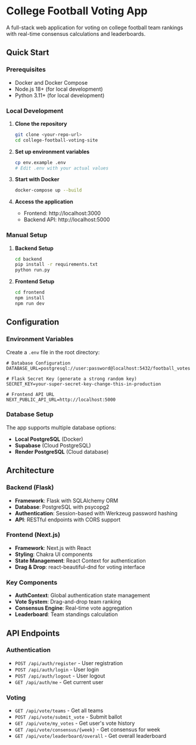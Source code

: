 # College Football Voting App

A full-stack web application for voting on college football team rankings with real-time consensus calculations and leaderboards.

## Quick Start

### Prerequisites

- Docker and Docker Compose
- Node.js 18+ (for local development)
- Python 3.11+ (for local development)

### Local Development

1. **Clone the repository**
   ```bash
   git clone <your-repo-url>
   cd college-football-voting-site
   ```

2. **Set up environment variables**
   ```bash
   cp env.example .env
   # Edit .env with your actual values
   ```

3. **Start with Docker**
   ```bash
   docker-compose up --build
   ```

4. **Access the application**
   - Frontend: http://localhost:3000
   - Backend API: http://localhost:5000

### Manual Setup

1. **Backend Setup**
   ```bash
   cd backend
   pip install -r requirements.txt
   python run.py
   ```

2. **Frontend Setup**
   ```bash
   cd frontend
   npm install
   npm run dev
   ```

## Configuration

### Environment Variables

Create a `.env` file in the root directory:

```env
# Database Configuration
DATABASE_URL=postgresql://user:password@localhost:5432/football_votes

# Flask Secret Key (generate a strong random key)
SECRET_KEY=your-super-secret-key-change-this-in-production

# Frontend API URL
NEXT_PUBLIC_API_URL=http://localhost:5000
```

### Database Setup

The app supports multiple database options:

- **Local PostgreSQL** (Docker)
- **Supabase** (Cloud PostgreSQL)
- **Render PostgreSQL** (Cloud database)

## Architecture

### Backend (Flask)
- **Framework**: Flask with SQLAlchemy ORM
- **Database**: PostgreSQL with psycopg2
- **Authentication**: Session-based with Werkzeug password hashing
- **API**: RESTful endpoints with CORS support

### Frontend (Next.js)
- **Framework**: Next.js with React
- **Styling**: Chakra UI components
- **State Management**: React Context for authentication
- **Drag & Drop**: react-beautiful-dnd for voting interface

### Key Components
- **AuthContext**: Global authentication state management
- **Vote System**: Drag-and-drop team ranking
- **Consensus Engine**: Real-time vote aggregation
- **Leaderboard**: Team standings calculation

## API Endpoints

### Authentication
- `POST /api/auth/register` - User registration
- `POST /api/auth/login` - User login
- `POST /api/auth/logout` - User logout
- `GET /api/auth/me` - Get current user

### Voting
- `GET /api/vote/teams` - Get all teams
- `POST /api/vote/submit_vote` - Submit ballot
- `GET /api/vote/my_votes` - Get user's vote history
- `GET /api/vote/consensus/{week}` - Get consensus for week
- `GET /api/vote/leaderboard/overall` - Get overall leaderboard

